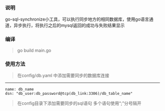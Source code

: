 ### 说明
go-sql-synchronize小工具，可以执行同步地方的相同数据库，使用go语言通道，异步执行，将执行之后的mysql返回的成功与失败结果显示
### 编译
> go build main.go
### 使用方法
> 在config/db.yaml 中添加需要同步的数据库连接
---
``` 
name: db_name
dsn: "db_user:db_password@tcp(db_link:3306)/db_table_name"
```     
> 在config目录下添加需要同步的sql语句
> 多个语句使用“;”分号隔开
